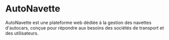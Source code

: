 # AutoNavette
AutoNavette est une plateforme web dédiée à la gestion des navettes d'autocars, conçue pour répondre aux besoins des sociétés de transport et des utilisateurs.

